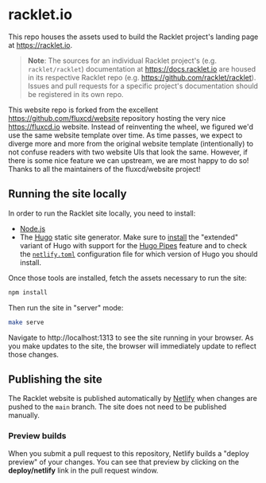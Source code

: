 # racklet.io

This repo houses the assets used to build the Racklet project's landing page at https://racklet.io.

> **Note**: The sources for an individual Racklet project's (e.g. `racklet/racklet`) documentation at https://docs.racklet.io are housed in its respective Racklet repo (e.g. https://github.com/racklet/racklet). Issues and pull requests for a specific project's documentation should be registered in its own repo.

This website repo is forked from the excellent https://github.com/fluxcd/website repository hosting the very nice https://fluxcd.io website. Instead of reinventing the wheel, we figured we'd use the same website template over time. As time passes, we expect to diverge more and more from the original website template (intentionally) to not confuse readers with two website UIs that look the same. However, if there is some nice feature we can upstream, we are most happy to do so! Thanks to all the maintainers of the fluxcd/website project!

## Running the site locally

In order to run the Racklet site locally, you need to install:

* [Node.js](https://www.npmjs.com/get-npm)
* The [Hugo](https://gohugo.io) static site generator. Make sure to [install](https://gohugo.io/getting-started/installing/) the "extended" variant of Hugo with support for the [Hugo Pipes](https://gohugo.io/hugo-pipes/introduction/) feature and to check the [`netlify.toml`](./netlify.toml) configuration file for which version of Hugo you should install.

Once those tools are installed, fetch the assets necessary to run the site:

```bash
npm install
```

Then run the site in "server" mode:

```bash
make serve
```

Navigate to http://localhost:1313 to see the site running in your browser. As you make updates to the site, the browser will immediately update to reflect those changes.

## Publishing the site

The Racklet website is published automatically by [Netlify](https://netlify.com) when changes are pushed to the `main` branch. The site does not need to be published manually.

### Preview builds

When you submit a pull request to this repository, Netlify builds a "deploy preview" of your changes. You can see that preview by clicking on the **deploy/netlify** link in the pull request window.
